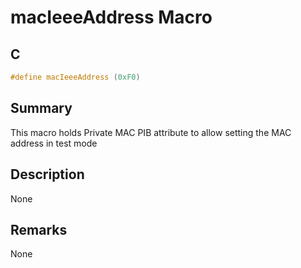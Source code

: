 # macIeeeAddress Macro

## C

```c
#define macIeeeAddress (0xF0)

```

## Summary

This macro holds Private MAC PIB attribute to allow setting the MAC address in test mode 

## Description

None
## Remarks

None 


